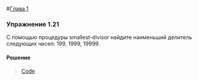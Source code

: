 #[Глава 1](../index.md#Глава-1-Построение-абстракций-с-помощью-процедур)

### Упражнение 1.21
С помощью процедуры smallest-divisor найдите наименьший делитель следующих чисел:
199, 1999, 19999.

#### Решение
> [Code](../../src/chapter1/1.21.rkt) 


